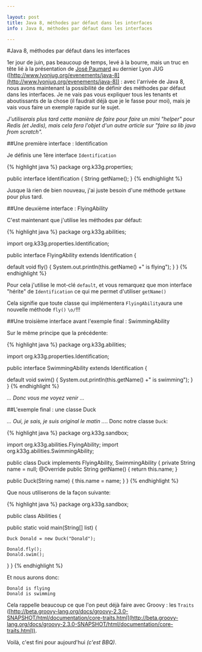 ```yaml
---

layout: post
title: Java 8, méthodes par défaut dans les interfaces
info : Java 8, méthodes par défaut dans les interfaces

---
```


#Java 8, méthodes par défaut dans les interfaces

1er jour de juin, pas beaucoup de temps, levé à la bourre, mais un truc en tête lié à la présentation de [José Paumard]() au dernier Lyon JUG ([http://www.lyonjug.org/evenements/java-8](http://www.lyonjug.org/evenements/java-8)) : avec l'arrivée de Java 8, nous avons maintenant la possibilité de définir des méthodes par défaut dans les interfaces. Je ne vais pas vous expliquer tous les tenants et aboutissants de la chose (il faudrait déjà que je le fasse pour moi), mais je vais vous faire un exemple rapide sur le sujet.

*J'utiliserais plus tard cette manière de faire pour faire un mini "helper" pour Redis (et Jedis), mais cela fera l'objet d'un autre article sur "faire sa lib java from scratch".*

##Une première interface : Identification

Je définis une 1ère interface `Identification`

{% highlight java %}
package org.k33g.properties;

public interface Identification {
  String getName();
}
{% endhighlight %}

Jusque là rien de bien nouveau, j'ai juste besoin d'une méthode `getName` pour plus tard.

##Une deuxième interface : FlyingAbility

C'est maintenant que j'utilise les méthodes par défaut:

{% highlight java %}
package org.k33g.abilities;

import org.k33g.properties.Identification;

public interface FlyingAbility extends Identification {

  default void fly() {
    System.out.println(this.getName() +" is flying");
  }
}
{% endhighlight %}

Pour cela j'utilise le mot-clé `default`, et vous remarquez que mon interface "hérite" de `Identification` ce qui me permet d'utiliser `getName()`

Cela signifie que toute classe qui implémentera `FlyingAbility`aura une nouvelle méthode `fly()` `\o/`!!!

##Une troisième interface avant l'exemple final : SwimmingAbility

Sur le même principe que la précédente:

{% highlight java %}
package org.k33g.abilities;

import org.k33g.properties.Identification;

public interface SwimmingAbility extends Identification {

  default void swim() {
    System.out.println(this.getName() +" is swimming");
  }
}
{% endhighlight %}

*... Donc vous me voyez venir ...*

##L'exemple final : une classe Duck

*... Oui, je sais, je suis original le matin ...*. Donc notre classe `Duck`:

{% highlight java %}
package org.k33g.sandbox;

import org.k33g.abilities.FlyingAbility;
import org.k33g.abilities.SwimmingAbility;

public class Duck implements FlyingAbility, SwimmingAbility {
  private String name = null;
  @Override
  public String getName() {
    return this.name;
  }

  public Duck(String name) {
    this.name = name;
  }
}
{% endhighlight %}

Que nous utiliserons de la façon suivante:

{% highlight java %}
package org.k33g.sandbox;

public class Abilities {

  public static void main(String[] list) {

    Duck Donald = new Duck("Donald");

    Donald.fly();
    Donald.swim();

  }
}
{% endhighlight %}

Et nous aurons donc:

    Donald is flying
    Donald is swimming

Cela rappelle beaucoup ce que l'on peut déjà faire avec Groovy : les `Traits` ([http://beta.groovy-lang.org/docs/groovy-2.3.0-SNAPSHOT/html/documentation/core-traits.html](http://beta.groovy-lang.org/docs/groovy-2.3.0-SNAPSHOT/html/documentation/core-traits.html)). 

Voilà, c'est fini pour aujourd'hui *(c'est BBQ)*.



